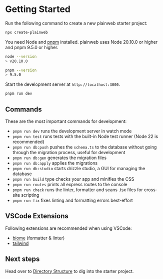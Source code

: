 # Getting Started

Run the following command to create a new plainweb starter project:

```bash
npx create-plainweb
```

You need Node and [pnpm](https://pnpm.io/) installed. plainweb uses Node 20.10.0 or higher and pnpm 9.5.0 or higher.

```bash
node --version
> v20.10.0
```

```bash
pnpm --version
> 9.5.0
```

Start the development server at `http://localhost:3000`.

```bash
pnpm run dev
```

## Commands

These are the most important commands for development:

- `pnpm run dev` runs the development server in watch mode
- `pnpm run test` runs tests with the built-in Node test runner (Node 22 is recommended)
- `pnpm run db:push` pushes the `schema.ts` to the database without going through the migration process, useful for development
- `pnpm run db:gen` generates the migration files
- `pnpm run db:apply` applies the migrations
- `pnpm run db:studio` starts drizzle studio, a GUI for managing the database
- `pnpm run build` type checks your app and minifies the CSS
- `pnpm run routes` prints all express routes to the console
- `pnpm run check` runs the linter, formatter and scans .tsx files for cross-site scripting
- `pnpm run fix` fixes linting and formatting errors best-effort

## VSCode Extensions

Following extensions are recommended when using VSCode:

- [biome](https://marketplace.visualstudio.com/items?itemName=biomejs.biome) (formatter & linter)
- [tailwind](https://marketplace.visualstudio.com/items?itemName=bradlc.vscode-tailwindcss)

## Next steps

Head over to [Directory Structure](/docs/directory-structure) to dig into the starter project.
